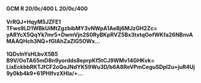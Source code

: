 #### GCM R 20/0c/400 L 20/0c/400
**VrRQJ+HqyM5JZFE1**<br/>**TFws9LD1WBkUiMtZgzbibMY3vNWpA1AeBj6MJzGH2Zc=**<br/>**yARYcX5QqYk7mr5+DwmVjn2S0RyBKpRVZ5Bx3txtqOofWKfa26NBnvAMAAQHch3NQ+fGlAhZaZlG5OWx...**<br/><br/>
**1QDvlnYsHLbvX5B5**<br/>**B9V/OoTA65mD8n9yordds8eprpKf5tCJ9WMv14GHKvk=**<br/>**LixEckbbRKTJfCF2oQoJNdYK59Wu3D/b6A8ReVPmCeguSDpl2u+juR4Uj9y0kb4k9+61PHlfvzXHIa/+...**